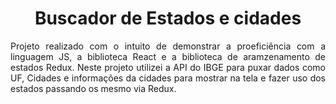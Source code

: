 <h1 align="center">Buscador de Estados e cidades</h1>

<p align="justify"> Projeto realizado com o intuito de demonstrar a proeficiência com a linguagem JS, a biblioteca React e a biblioteca de aramzenamento de estados Redux. Neste projeto utilizei a API do IBGE para puxar dados como UF, Cidades e informações da cidades para mostrar na tela e fazer uso dos estados passando os mesmo via Redux. </p>

